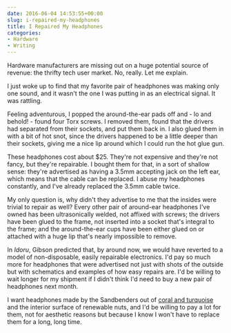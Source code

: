 ```yaml
---
date: 2016-06-04 14:53:55+00:00
slug: i-repaired-my-headphones
title: I Repaired My Headphones
categories:
- Hardware
- Writing
---
```


Hardware manufacturers are missing out on a huge potential source of revenue: the thrifty tech user market. No, really. Let me explain.

I just woke up to find that my favorite pair of headphones was making only one sound, and it wasn't the one I was putting in as an electrical signal. It was rattling.

Feeling adventurous, I popped the around-the-ear pads off and - lo and behold! - found four Torx screws. I removed them, found that the drivers had separated from their sockets, and put them back in. I also glued them in with a bit of hot snot, since the drivers happened to be a little deeper than their sockets, giving me a nice lip around which I could run the hot glue gun.

These headphones cost about $25. They're not expensive and they're not fancy, but they're repairable. I bought them for that, in a sort of shallow sense: they're advertised as having a 3.5mm accepting jack on the left ear, which means that the cable can be replaced. I abuse my headphones constantly, and I've already replaced the 3.5mm cable twice.

My only question is, why didn't they advertise to me that the insides were trivial to repair as well? Every other pair of around-ear headphones I've owned has been ultrasonically welded, not affixed with screws; the drivers have been glued to the frame, not inserted into a socket that's integral to the frame; and the around-the-ear cups have been either glued on or attached with a huge lip that's nearly impossible to remove.

In _Idoru_, Gibson predicted that, by around now, we would have reverted to a model of non-disposable, easily repairable electronics. I'd pay so much more for headphones that were advertised not just with shots of the outside but with schematics and examples of how easy repairs are. I'd be willing to wait longer for my shipment if I didn't think I'd need to buy a new pair of headphones next month.

I want headphones made by the Sandbenders out of [coral and turquoise](http://www.technovelgy.com/ct/content.asp?Bnum=80) and the interior surface of renewable nuts, and I'd be willing to pay a lot for them, not for aesthetic reasons but because I know I won't have to replace them for a long, long time.
